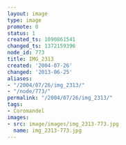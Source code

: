 ```yaml
---
layout: image
type: image
promote: 0
status: 1
created_ts: 1090861541
changed_ts: 1372159396
node_id: 773
title: IMG_2313
created: '2004-07-26'
changed: '2013-06-25'
aliases:
- "/2004/07/26/img_2313/"
- "/node/773/"
permalink: "/2004/07/26/img_2313/"
tags:
- Coromandel
images:
- src: image/images/img_2313-773.jpg
  name: img_2313-773.jpg
---
```


